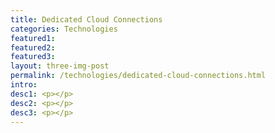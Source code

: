 ```yaml
---
title: Dedicated Cloud Connections
categories: Technologies
featured1:
featured2:
featured3:
layout: three-img-post
permalink: /technologies/dedicated-cloud-connections.html
intro:
desc1: <p></p>
desc2: <p></p>
desc3: <p></p>
---
```

